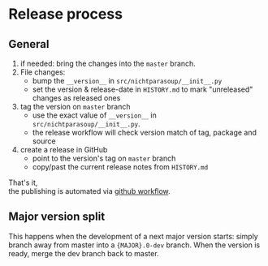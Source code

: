 # Release process

## General

1. if needed: bring the changes into the `master` branch.
1. File changes:
   * bump the `__version__` in `src/nichtparasoup/__init__.py`
   * set the version & release-date in `HISTORY.md` to mark "unreleased" changes as released ones
1. tag the version on `master` branch
   * use the exact value of `__version__` in `src/nichtparasoup/__init__.py`.  
   * the release workflow will check version match of tag, package and source
1. create a release in GitHub
   * point to the version's tag on `master` branch
   * copy/past the current release notes from `HISTORY.md`

That's it,  
the publishing is automated via [github workflow](../.github/workflows/python-package-release.yaml).

## Major version split

This happens when the development of a next major version starts:
simply branch away from master into a `{MAJOR}.0-dev` branch.
When the version is ready, merge the dev branch back to master.
